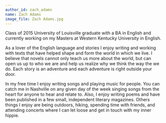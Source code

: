 ```yaml
---
author_id: zach_adams
name: Zach Adams
image_file: Zach Adams.jpg
---
```

Class of 2015 University of Louisville graduate with a BA in English and currently working on my Masters at Western Kentucky University in English.

As a lover of the English language and stories I enjoy writing and working with texts that have helped shape and form the world in which we live. I believe that novels cannot only teach us more about the world, but can open us up to who we are and help us realize why we think the way the we do. Each story is an adventure and each adventure is right outside your door.

In my free time I enjoy writing songs and playing music for people. You can catch me in Nashville on any given day of the week singing songs from the heart for anyone to hear and relate to. Also, I enjoy writing poems and have been published in a few small, independent literary magazines. Others things I enjoy are being outdoors, hiking, spending time with friends, and attending concerts where I can let loose and get in touch with my inner hippie. 
